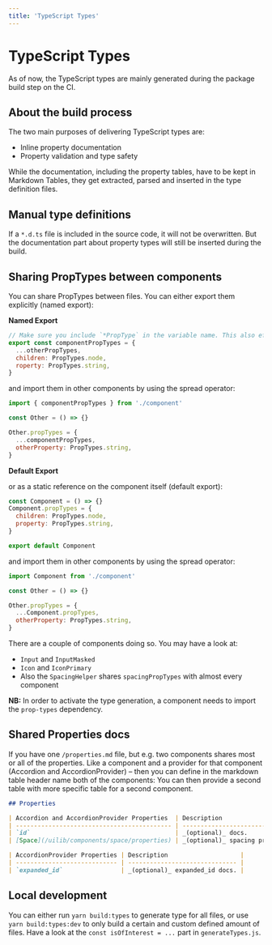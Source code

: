 ```yaml
---
title: 'TypeScript Types'
---
```


# TypeScript Types

As of now, the TypeScript types are mainly generated during the package build step on the CI.

## About the build process

The two main purposes of delivering TypeScript types are:

- Inline property documentation
- Property validation and type safety

While the documentation, including the property tables, have to be kept in Markdown Tables, they get extracted, parsed and inserted in the type definition files.

## Manual type definitions

If a `*.d.ts` file is included in the source code, it will not be overwritten. But the documentation part about property types will still be inserted during the build.

## Sharing PropTypes between components

You can share PropTypes between files. You can either export them explicitly (named export):

**Named Export**

```jsx
// Make sure you include `*PropType` in the variable name. This also effects references inside a single file.
export const componentPropTypes = {
  ...otherPropTypes,
  children: PropTypes.node,
  roperty: PropTypes.string,
}
```

and import them in other components by using the spread operator:

```jsx
import { componentPropTypes } from './component'

const Other = () => {}

Other.propTypes = {
  ...componentPropTypes,
  otherProperty: PropTypes.string,
}
```

**Default Export**

or as a static reference on the component itself (default export):

```jsx
const Component = () => {}
Component.propTypes = {
  children: PropTypes.node,
  property: PropTypes.string,
}

export default Component
```

and import them in other components by using the spread operator:

```jsx
import Component from './component'

const Other = () => {}

Other.propTypes = {
  ...Component.propTypes,
  otherProperty: PropTypes.string,
}
```

There are a couple of components doing so. You may have a look at:

- `Input` and `InputMasked`
- `Icon` and `IconPrimary`
- Also the `SpacingHelper` shares `spacingPropTypes` with almost every component

**NB:** In order to activate the type generation, a component needs to import the `prop-types` dependency.

## Shared Properties docs

If you have one `/properties.md` file, but e.g. two components shares most or all of the properties. Like a component and a provider for that component (Accordion and AccordionProvider) – then you can define in the markdown table header name both of the components: You can then provide a second table with more specific table for a second component.

```md
## Properties

| Accordion and AccordionProvider Properties  | Description                                                           |
| ------------------------------------------- | --------------------------------------------------------------------- |
| `id`                                        | _(optional)_ docs.                                                    |
| [Space](/uilib/components/space/properties) | _(optional)_ spacing properties like `top` or `bottom` are supported. |

| AccordionProvider Properties | Description                    |
| ---------------------------- | ------------------------------ |
| `expanded_id`                | _(optional)_ expanded_id docs. |
```

## Local development

You can either run `yarn build:types` to generate type for all files, or use `yarn build:types:dev` to only build a certain and custom defined amount of files. Have a look at the `const isOfInterest = ...` part in `generateTypes.js`.

